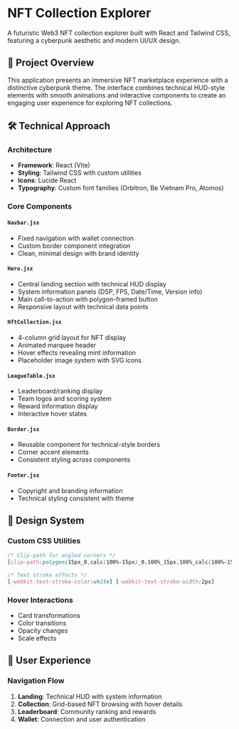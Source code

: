 # NFT Collection Explorer

A futuristic Web3 NFT collection explorer built with React and Tailwind CSS, featuring a cyberpunk aesthetic and modern UI/UX design.

## 🎯 Project Overview

This application presents an immersive NFT marketplace experience with a distinctive cyberpunk theme. The interface combines technical HUD-style elements with smooth animations and interactive components to create an engaging user experience for exploring NFT collections.

## 🛠️ Technical Approach

### Architecture
- **Framework**: React (Vite)
- **Styling**: Tailwind CSS with custom utilities
- **Icons**: Lucide React
- **Typography**: Custom font families (Orbitron, Be Vietnam Pro, Atomos)


### Core Components

#### `Navbar.jsx`
- Fixed navigation with wallet connection
- Custom border component integration
- Clean, minimal design with brand identity

#### `Hero.jsx`
- Central landing section with technical HUD display
- System information panels (DSP, FPS, Date/Time, Version info)
- Main call-to-action with polygon-framed button
- Responsive layout with technical data points

#### `NftCollection.jsx`
- 4-column grid layout for NFT display
- Animated marquee header
- Hover effects revealing mint information
- Placeholder image system with SVG icons

#### `LeagueTable.jsx`
- Leaderboard/ranking display
- Team logos and scoring system
- Reward information display
- Interactive hover states

#### `Border.jsx`
- Reusable component for technical-style borders
- Corner accent elements
- Consistent styling across components

#### `Footer.jsx`
- Copyright and branding information
- Technical styling consistent with theme

## 🎨 Design System

### Custom CSS Utilities
```css
/* Clip-path for angled corners */
[clip-path:polygon(15px_0,calc(100%-15px)_0,100%_15px,100%_calc(100%-15px),calc(100%-15px)_100%,15px_100%,0_calc(100%-15px),0_15px)]

/* Text stroke effects */
[-webkit-text-stroke-color:white] [-webkit-text-stroke-width:2px]
```

### Hover Interactions
- Card transformations
- Color transitions
- Opacity changes
- Scale effects

## 📱 User Experience

### Navigation Flow
1. **Landing**: Technical HUD with system information
2. **Collection**: Grid-based NFT browsing with hover details
3. **Leaderboard**: Community ranking and rewards
4. **Wallet**: Connection and user authentication